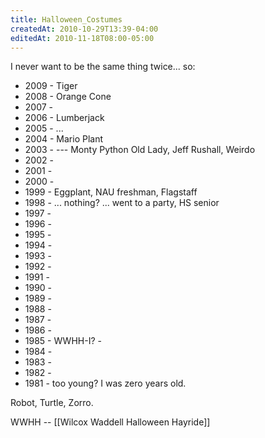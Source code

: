 ```yaml
---
title: Halloween_Costumes
createdAt: 2010-10-29T13:39-04:00
editedAt: 2010-11-18T08:00-05:00
---
```


I never want to be the same thing twice... so:

* 2009 - Tiger
* 2008 - Orange Cone
* 2007 -
* 2006 - Lumberjack
* 2005 - ... 
* 2004 - Mario Plant
* 2003 -    --- Monty Python Old Lady, Jeff Rushall, Weirdo
* 2002 -
* 2001 -
* 2000 -
* 1999 - Eggplant, NAU freshman, Flagstaff
* 1998 - ... nothing? ... went to a party, HS senior
* 1997 -
* 1996 -
* 1995 - 
* 1994 - 
* 1993 - 
* 1992 - 
* 1991 - 
* 1990 - 
* 1989 - 
* 1988 - 
* 1987 - 
* 1986 - 
* 1985 - WWHH-I? - 
* 1984 - 
* 1983 - 
* 1982 - 
* 1981 - too young? I was zero years old.

Robot, Turtle, Zorro.

WWHH -- [[Wilcox Waddell Halloween Hayride]]


